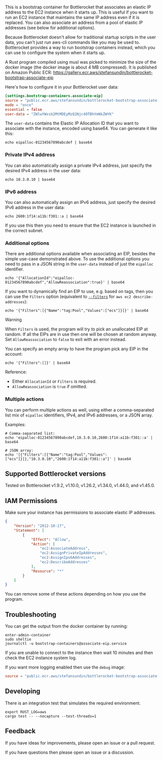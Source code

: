 This is a bootstrap container for Bottlerocket that associates an elastic IP address to the EC2 instance when it starts up. This is useful if you want to run an EC2 instance that maintains the same IP address even if it is replaced. You can also associate an address from a pool of elastic IP addresses (see below for additional options).

Because Bottlerocket doesn't allow for traditional startup scripts in the user data, you can't just run aws-cli commands like you may be used to. Bottlerocket provides a way to run bootstrap containers instead, which you can use to configure the system when it starts up.

A Rust program compiled using musl was picked to minimize the size of the docker image (the docker image is about 4 MB compressed). It is published on Amazon Public ECR: https://gallery.ecr.aws/stefansundin/bottlerocket-bootstrap-associate-eip

Here's how to configure it in your Bottlerocket user data:

```toml
[settings.bootstrap-containers.associate-eip]
source = "public.ecr.aws/stefansundin/bottlerocket-bootstrap-associate-eip:latest"
mode = "once"
essential = false
user-data = "ZWlwYWxsb2MtMDEyMzQ1Njc4OTBhYmNkZWYK"
```

The `user-data` contains the Elastic IP Allocation ID that you want to associate with the instance, encoded using base64. You can generate it like this:

```shell
echo eipalloc-01234567890abcdef | base64
```

### Private IPv4 address

You can also automatically assign a private IPv4 address, just specify the desired IPv4 address in the user data:

```shell
echo 10.3.0.10 | base64
```

### IPv6 address

You can also automatically assign an IPv6 address, just specify the desired IPv6 address in the user data:

```shell
echo 2600:1f14:a11b:f301::a | base64
```

If you use this then you need to ensure that the EC2 instance is launched in the correct subnet.

### Additional options

There are additional options available when associating an EIP, besides the simple use-case demonstrated above. To use the additional options you need to pass in a JSON string in the `user-data` instead of just the `eipalloc` identifier.

```shell
echo '{"AllocationId":"eipalloc-01234567890abcdef","AllowReassociation":true}' | base64
```

If you want to dynamically find an EIP to use, e.g. based on tags, then you can use the `Filters` option (equivalent to [`--filters`](https://awscli.amazonaws.com/v2/documentation/api/latest/reference/ec2/describe-addresses.html#options) for `aws ec2 describe-addresses`):

```shell
echo '{"Filters":[{"Name":"tag:Pool","Values":["ecs"]}]}' | base64
```

> [!WARNING]
> When `Filters` is used, the program will try to pick an unallocated EIP at random. If all the EIPs are in use then one will be chosen at random anyway. Set `AllowReassociation` to `false` to exit with an error instead.

You can specify an empty array to have the program pick any EIP in the account:

```shell
echo '{"Filters":[]}' | base64
```

Reference:

- Either `AllocationId` or `Filters` is required.
- `AllowReassociation` is `true` if omitted.

### Multiple actions

You can perform multiple actions as well, using either a comma-separated list mix of `eipalloc` identifiers, IPv4, and IPv6 addresses, or a JSON array.

Examples:

```shell
# Comma-separated list:
echo 'eipalloc-01234567890abcdef,10.3.0.10,2600:1f14:a11b:f301::a' | base64

# JSON array:
echo '[{"Filters":[{"Name":"tag:Pool","Values":["ecs"]}]},"10.3.0.10","2600:1f14:a11b:f301::a"]' | base64
```


## Supported Bottlerocket versions

Tested on Bottlerocket v1.9.2, v1.10.0, v1.26.2, v1.34.0, v1.44.0, and v1.45.0.


## IAM Permissions

Make sure your instance has permissions to associate elastic IP addresses.

```json
{
    "Version": "2012-10-17",
    "Statement": [
        {
            "Effect": "Allow",
            "Action": [
                "ec2:AssociateAddress",
                "ec2:AssignPrivateIpAddresses",
                "ec2:AssignIpv6Addresses",
                "ec2:DescribeAddresses"
            ],
            "Resource": "*"
        }
    ]
}
```

You can remove some of these actions depending on how you use the program.


## Troubleshooting

You can get the output from the docker container by running:

```shell
enter-admin-container
sudo sheltie
journalctl -u bootstrap-containers@associate-eip.service
```

If you are unable to connect to the instance then wait 10 minutes and then check the EC2 instance system log.

If you want more logging enabled then use the `debug` image:

```toml
source = "public.ecr.aws/stefansundin/bottlerocket-bootstrap-associate-eip:debug"
```


## Developing

There is an integration test that simulates the required environment.

```shell
export RUST_LOG=aws
cargo test -- --nocapture --test-threads=1
```


## Feedback

If you have ideas for improvements, please open an issue or a pull request.

If you have questions then please open an issue or a discussion.
